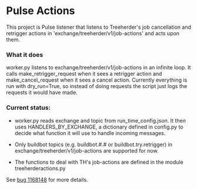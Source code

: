 # Pulse Actions

This project is Pulse listener that listens to Treeherder's job cancellation and retrigger actions in 'exchange/treeherder/v1/job-actions' and acts upon them.

### What it does

worker.py listens to exchange/treeherder/v1/job-actions in an infinite loop. It calls make_retrigger_request when it sees a retrigger action and make_cancel_request when it sees a cancel action. Currently everything is run with dry_run=True, so instead of doing requests the script just logs the requests it would have made.

### Current status:

- worker.py reads exchange and topic from run_time_config.json. It then uses HANDLERS_BY_EXCHANGE, a dictionary defined in config.py to decide what function it will use to handle incoming messages.

- Only buildbot topics (e.g. buildbot.#.# or buildbot.try.retrigger) in exchange/treeherder/v1/job-actions are supported for now.

- The functions to deal with TH's job-actions are defined in the module treeherderactions.py


See [bug 1168148](https://bugzilla.mozilla.org/show_bug.cgi?id=1168148) for more details.
